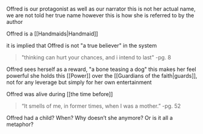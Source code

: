 Offred is our protagonist as well as our narrator
this is not her actual name, we are not told her true name however this is how she is referred to by the author

Offred is a [[Handmaids|Handmaid]]

it is implied that Offred is not "a true believer" in the system

> "thinking can hurt your chances, and i intend to last"
> -pg. 8

Offred sees herself as a reward, "a bone teasing a dog" this makes her feel powerful
she holds this [[Power]] over the [[Guardians of the faith|guards]], not for any leverage but simply for her own entertainment

Offred was alive during [[the time before]]

>“It smells of me, in former times, when I was a mother.”
>-pg. 52

Offred had a child? When? Why doesn’t she anymore? Or is it all a metaphor?


